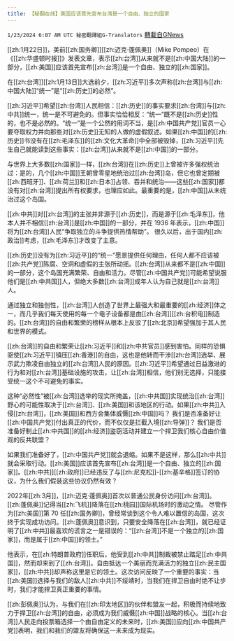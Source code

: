 ```yaml
---
title: 【秘翻在线】美国应该首先宣布台湾是一个自由、独立的国家
---
```

`1/23/2024 6:07 AM UTC 秘密翻譯組G-Translators` [轉載自GNews](https://gnews.org/articles/2244532)

[[zh:1月22日]]，美前[[zh:国务卿]][[zh:迈克·蓬佩奥]]（Mike Pompeo）在《[[zh:华盛顿时报]]》发表文章，表示[[zh:台湾]]从来就不是[[zh:中国大陆]]的一部分，[[zh:美国]]应该首先宣布[[zh:台湾]]是一个自由、独立的[[zh:国家]]。

在[[zh:台湾]][[zh:1月13日]]大选前夕，[[zh:习近平]]多次声称[[zh:台湾]]与[[zh:中国大陆]]“统一”是“[[zh:历史]]的必然”。

[[zh:习近平]]希望[[zh:台湾]]人民相信：[[zh:历史]]的事实要求[[zh:台湾]]与[[zh:中共]]统一，统一是不可避免的。但事实恰恰相反：“统一”既不是[[zh:历史]]性的，也不是必然的。“统一”是一个公然的用词不当，是[[zh:中国共产党]]官员一心要夺取权力并向那些对[[zh:历史]]无知的人做的虚假叙述。如果[[zh:中国]]的[[zh:历史]]书没有在[[zh:毛泽东]]的[[zh:文化大革命]]中全部被毁掉，[[zh:习近平]]先生自己就能读到这些事实：[[zh:台湾]]从来就不是[[zh:中国]]的一部分。

与世界上大多数[[zh:国家]]一样，[[zh:台湾]]在[[zh:历史]]上曾被许多强权统治过：是的，几个[[zh:中国]]王朝曾零星地统治过[[zh:台湾]]岛，但它也曾定期被[[zh:西班牙]]、[[zh:荷兰]]和[[zh:日本]]占领、吞并和统治——这些[[zh:国家]]都没有对[[zh:台湾]]提出所有权要求，也理应如此。最重要的是，[[zh:中国]]从未统治过这个岛国。

[[zh:中共]]对[[zh:台湾]]的主张并非源于[[zh:历史]]，而是源于[[zh:毛泽东]]，他本人并不相信[[zh:台湾]]是[[zh:中国]]的一部分，并在 1936 年表示，[[zh:中国]]将为[[zh:台湾]]人民“争取独立的斗争提供热情帮助”。 很久以后，出于国内[[zh:政治]]考虑，[[zh:毛泽东]]才改变了主意。

[[zh:历史]]没有为[[zh:习近平]]的“统一”愿景提供任何理由，任何人都不应该被[[zh:共产党]]陈腐、空洞和虚假的主张所动摇。[[zh:台湾]]从来都不是[[zh:中国]]的一部分，这个岛国充满繁荣、自由和活力。尽管[[zh:中国共产党]]可能希望说服他们是[[zh:中共国]]人，但绝大多数[[zh:台湾]]成年人认为自己就是[[zh:台湾]]人。

通过独立和独创性，[[zh:台湾]]人创造了世界上最强大和最重要的[[zh:经济]]体之一，而几乎我们每天使用的每一个电子设备都是由[[zh:台湾]][[zh:台积电]]制造的。[[zh:台湾]]的自由和繁荣的榜样从根本上反驳了[[zh:北京]]希望强加于其人民和世界的模式。

[[zh:台湾]]的自由和繁荣让[[zh:习近平]]和[[zh:中共官员]]感到害怕。同样的恐惧驱使[[zh:习近平]]镇压[[zh:香港]]的自由，这也是他转而干涉[[zh:台湾]]选举、展示武力欺凌自由独立的[[zh:台湾]]人民的原因。[[zh:习近平]]希望通过日益激进的行为和对[[zh:台湾]]基础设施的攻击，让[[zh:台湾]]相信，他们别无选择，只能接受统一这个不可避免的事实。

这种“必然性”被[[zh:台湾]]选举的现实所掩盖，[[zh:中共国]]实现统治[[zh:台湾]]野心的可能性取决于[[zh:台湾]]、[[zh:美国]]和该地区的行动。如果[[zh:中共]]入侵[[zh:台湾]]，[[zh:美国]]和西方会集体威慑[[zh:中国]]吗？ 我们是否准备好让[[zh:中国共产党]]付出真正的代价，而不仅仅是拦截入境[[zh:导弹]]？ 我们是否准备好制止[[zh:中共国]]的[[zh:经济]]盗窃活动并建立一个捍卫我们核心自由价值观的反共联盟？

如果我们准备好了，[[zh:中国共产党]]就会退缩。如果不是这样，那么[[zh:中共]]就会采取行动。[[zh:美国]]应该首先宣布[[zh:台湾]]是一个自由、独立的[[zh:国家]]。[[zh:中共]][[zh:政府]]已经违反了与[[zh:尼克松]]\-[[zh:基辛格]]签订的协议，为什么我们假装这些协议仍然有效？

2022年[[zh:3月]]，[[zh:迈克·蓬佩奥]]首次以普通公民身份访问[[zh:台湾]]。 [[zh:蓬佩奥]]记得当[[zh:飞机]]降落在[[zh:桃园]]国际机场时的激动之情。 尽管作为[[zh:美国]]第 70 任[[zh:国务卿]]，曾经常谈到这个令人难以置信的岛国，这次终于实现成功访问。[[zh:蓬佩奥]]意识到，只要安全降落在[[zh:台湾]]，就已经证明了[[zh:中共]]最喜欢的谎言之一是错误的：“[[zh:台湾]]不是一个独立的[[zh:国家]]，而是属于[[zh:中国]]的领土。”

他表示，在[[zh:特朗普政府]]任职后，他受到[[zh:中共]]制裁被禁止踏足[[zh:中共国]]，然而却来到了[[zh:台湾]]。自由抵达一个美丽而充满活力的独立[[zh:民主国家]]，[[zh:中共]]却声称这里是它的领土。这次访问反映了一个重要的事实：当[[zh:美国]]选择与我们的敌人[[zh:中共]]不绥靖时，当我们在捍卫自由时绝不让步时，我们才能捍卫真正重要的事情。

[[zh:彭佩奥]]认为，与我们在[[zh:印太地区]]的伙伴和盟友一起，积极而持续地致力于捍卫[[zh:台湾]]的自由，必须成为我们威慑[[zh:中国]]战略的核心。当[[zh:台湾]]人民走向投票箱选择一个由自由定义的未来时，[[zh:美国]]应向[[zh:中国共产党]]表明，我们和我们的盟友将确保这一未来成为现实。
